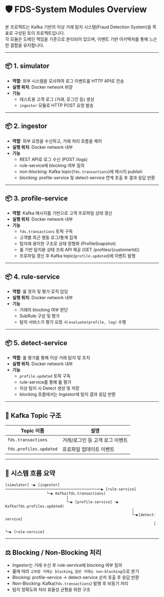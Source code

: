 # 🛡 FDS-System Modules Overview

본 프로젝트는 Kafka 기반의 이상 거래 탐지 시스템(Fraud Detection System)을 목표로 구성된 토이 프로젝트입니다.  
각 모듈은 도메인 책임을 기준으로 분리되어 있으며, 이벤트 기반 아키텍처를 통해 느슨한 결합을 유지합니다.

---

## 📦 1. simulator

- **역할**: 외부 시스템을 모사하여 로그 이벤트를 HTTP API로 전송
- **실행 위치**: Docker network 바깥
- **기능**
    - 테스트용 고객 로그 (거래, 로그인 등) 생성
    - `ingestor` 모듈로 HTTP POST 요청 발송

---

## 📦 2. ingestor

- **역할**: 외부 요청을 수신하고, 거래 처리 흐름을 제어
- **실행 위치**: Docker network 내부
- **기능**
  - REST API로 로그 수신 (POST /logs)
  - rule-service에 blocking 여부 질의
  - non-blocking: Kafka topic(`fds.transactions`)에 메시지 publish
  - blocking: profile-service 및 detect-service 연계 호출 후 결과 응답 반환

---

## 📦 3. profile-service

- **역할**: Kafka 메시지를 기반으로 고객 프로파일 상태 갱신
- **실행 위치**: Docker network 내부
- **기능**
  - `fds.transactions` 토픽 구독 
  - 고객별 최근 행동 로그/통계 집계
  - 탐지에 용이한 구조로 상태 정형화 (ProfileSnapshot)
  - 룰 기반 탐지용 상태 조회 API 제공 (GET /profiles/{customerId})
  - 프로파일 갱신 후 Kafka topic(`profile.updated`)에 이벤트 발행

---

## 📦 4. rule-service

- **역할**: 룰 정의 및 평가 로직 담당
- **실행 위치**: Docker network 내부
- **기능**
  - 거래의 blocking 여부 판단
  - SubRule 구성 및 평가
  - 탐지 서비스가 평가 요청 시 `evaluate(profile, log)` 수행

---

## 📦 5. detect-service

- **역할**: 룰 평가를 통해 이상 거래 탐지 및 조치
- **실행 위치**: Docker network 내부
- **기능**
  - `profile.updated` 토픽 구독
  - rule-service를 통해 룰 평가
  - 이상 탐지 시 Detect 생성 및 저장
  - blocking 흐름에서는 Ingestor에 탐지 결과 응답 반환

---

## 🔗 Kafka Topic 구조

| Topic 이름               | 설명                 |
|------------------------|--------------------|
| `fds.transactions`     | 거래/로그인 등 고객 로그 이벤트 |
| `fds.profiles.updated` | 프로파일 업데이트 이벤트      |
---

## 🧭 시스템 흐름 요약

```plaintext
[simulator] ─▶ [ingestor] ────────────────────────────────────────────▶ [rule-service]
                   └─▶ Kafka(fds.transactions)
                            │
                            └─▶ [profile-service] ─▶ Kafka(fds.profiles.updated)
                                                          │
                                                          └─▶[detect-service]
                                                                    │
                                                                    └─▶ [rule-service]
```

---

## ⚖ Blocking / Non-Blocking 처리
- Ingestor는 거래 수신 후 rule-service에 blocking 여부 질의
- 룰에 따라 `고위험 거래는 blocking`, `일반 거래는 non-blocking`으로 분기
- Blocking: profile-service → detect-service 순차 호출 후 응답 반환
- Non-Blocking: Kafka(`fds.transactions`) 발행 후 비동기 처리
- 탐지 정확도와 처리 효율성 균형을 위한 구조
